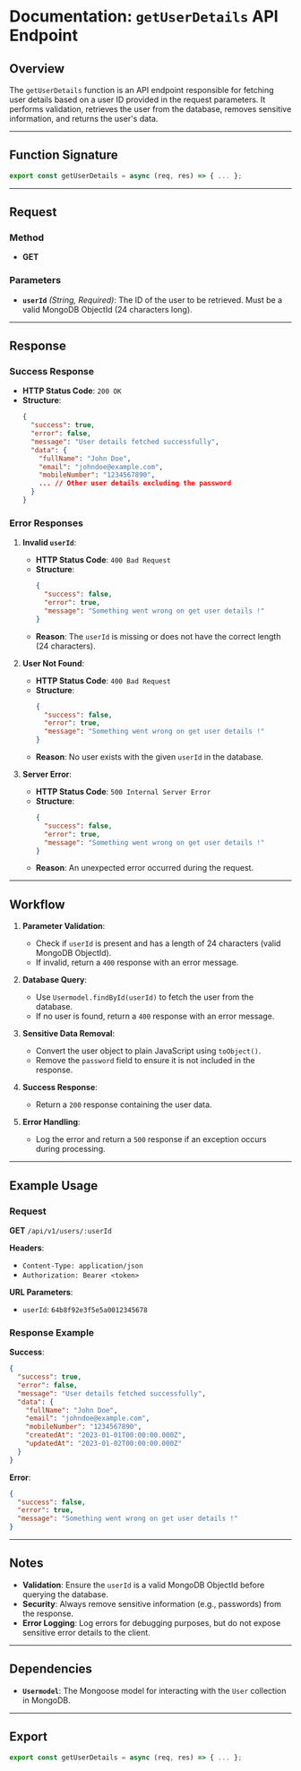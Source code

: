 # Documentation: `getUserDetails` API Endpoint

## Overview
The `getUserDetails` function is an API endpoint responsible for fetching user details based on a user ID provided in the request parameters. It performs validation, retrieves the user from the database, removes sensitive information, and returns the user's data.

---

## Function Signature
```javascript
export const getUserDetails = async (req, res) => { ... };
```

---

## Request
### Method
- **GET**

### Parameters
- **`userId`** *(String, Required)*: The ID of the user to be retrieved. Must be a valid MongoDB ObjectId (24 characters long).

---

## Response

### Success Response
- **HTTP Status Code**: `200 OK`
- **Structure**:
  ```json
  {
    "success": true,
    "error": false,
    "message": "User details fetched successfully",
    "data": {
      "fullName": "John Doe",
      "email": "johndoe@example.com",
      "mobileNumber": "1234567890",
      ... // Other user details excluding the password
    }
  }
  ```

### Error Responses
1. **Invalid `userId`**:
   - **HTTP Status Code**: `400 Bad Request`
   - **Structure**:
     ```json
     {
       "success": false,
       "error": true,
       "message": "Something went wrong on get user details !"
     }
     ```
   - **Reason**: The `userId` is missing or does not have the correct length (24 characters).

2. **User Not Found**:
   - **HTTP Status Code**: `400 Bad Request`
   - **Structure**:
     ```json
     {
       "success": false,
       "error": true,
       "message": "Something went wrong on get user details !"
     }
     ```
   - **Reason**: No user exists with the given `userId` in the database.

3. **Server Error**:
   - **HTTP Status Code**: `500 Internal Server Error`
   - **Structure**:
     ```json
     {
       "success": false,
       "error": true,
       "message": "Something went wrong on get user details !"
     }
     ```
   - **Reason**: An unexpected error occurred during the request.

---

## Workflow
1. **Parameter Validation**:
   - Check if `userId` is present and has a length of 24 characters (valid MongoDB ObjectId).
   - If invalid, return a `400` response with an error message.

2. **Database Query**:
   - Use `Usermodel.findById(userId)` to fetch the user from the database.
   - If no user is found, return a `400` response with an error message.

3. **Sensitive Data Removal**:
   - Convert the user object to plain JavaScript using `toObject()`.
   - Remove the `password` field to ensure it is not included in the response.

4. **Success Response**:
   - Return a `200` response containing the user data.

5. **Error Handling**:
   - Log the error and return a `500` response if an exception occurs during processing.

---

## Example Usage
### Request
**GET** `/api/v1/users/:userId`

**Headers**:
- `Content-Type: application/json`
- `Authorization: Bearer <token>`

**URL Parameters**:
- `userId`: `64b8f92e3f5e5a0012345678`

### Response Example
**Success**:
```json
{
  "success": true,
  "error": false,
  "message": "User details fetched successfully",
  "data": {
    "fullName": "John Doe",
    "email": "johndoe@example.com",
    "mobileNumber": "1234567890",
    "createdAt": "2023-01-01T00:00:00.000Z",
    "updatedAt": "2023-01-02T00:00:00.000Z"
  }
}
```

**Error**:
```json
{
  "success": false,
  "error": true,
  "message": "Something went wrong on get user details !"
}
```

---

## Notes
- **Validation**: Ensure the `userId` is a valid MongoDB ObjectId before querying the database.
- **Security**: Always remove sensitive information (e.g., passwords) from the response.
- **Error Logging**: Log errors for debugging purposes, but do not expose sensitive error details to the client.

---

## Dependencies
- **`Usermodel`**: The Mongoose model for interacting with the `User` collection in MongoDB.

---

## Export
```javascript
export const getUserDetails = async (req, res) => { ... };
